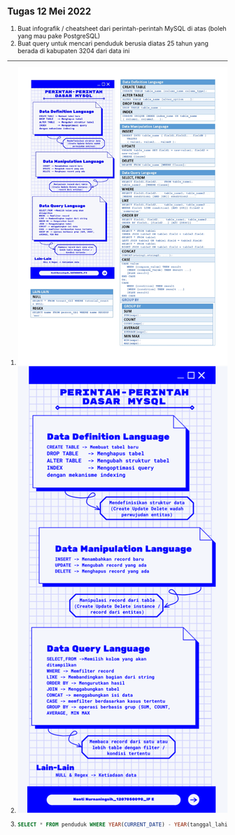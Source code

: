 ## Tugas 12 Mei 2022
1. Buat infografik / cheatsheet dari perintah-perintah MySQL di atas (boleh yang mau pake PostgreSQL)
2. Buat query untuk mencari penduduk berusia diatas 25 tahun yang berada di kabupaten 3204 dari data ini
---
1. ![cheat sheet](Cheatsheet.jpg)
2. ![mySQL](mySQL.png)
3. ``` sql
   SELECT * FROM penduduk WHERE YEAR(CURRENT_DATE) - YEAR(tanggal_lahir) > 25 && kode_kabupaten = '3204';
   ```
